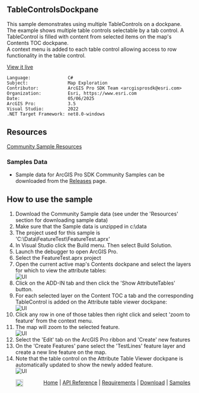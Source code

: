 ## TableControlsDockpane

<!-- TODO: Write a brief abstract explaining this sample -->
This sample demonstrates using multiple TableControls on a dockpane.   
The example shows multiple table controls selectable by a tab control.  A TableControl is filled with content from selected items on the map's Contents TOC dockpane.   
A context menu is added to each table control allowing access to row functionality in the table control.   
  


<a href="https://pro.arcgis.com/en/pro-app/sdk/" target="_blank">View it live</a>

<!-- TODO: Fill this section below with metadata about this sample-->
```
Language:              C#
Subject:               Map Exploration
Contributor:           ArcGIS Pro SDK Team <arcgisprosdk@esri.com>
Organization:          Esri, https://www.esri.com
Date:                  05/06/2025
ArcGIS Pro:            3.5
Visual Studio:         2022
.NET Target Framework: net8.0-windows
```

## Resources

[Community Sample Resources](https://github.com/Esri/arcgis-pro-sdk-community-samples#resources)

### Samples Data

* Sample data for ArcGIS Pro SDK Community Samples can be downloaded from the [Releases](https://github.com/Esri/arcgis-pro-sdk-community-samples/releases) page.  

## How to use the sample
<!-- TODO: Explain how this sample can be used. To use images in this section, create the image file in your sample project's screenshots folder. Use relative url to link to this image using this syntax: ![My sample Image](FacePage/SampleImage.png) -->
1. Download the Community Sample data (see under the 'Resources' section for downloading sample data)
2. Make sure that the Sample data is unzipped in c:\data   
3. The project used for this sample is 'C:\Data\FeatureTest\FeatureTest.aprx'  
4. In Visual Studio click the Build menu. Then select Build Solution.  
5. Launch the debugger to open ArcGIS Pro.  
6. Select the FeatureTest.aprx project  
7. Open the current active map's Contents dockpane and select the layers for which to view the attribute tables:  
![UI](Screenshots/Screenshot1.png)  
8. Click on the ADD-IN tab and then click the 'Show AttributeTables' button.  
9. For each selected layer on the Content TOC a tab and the corresponding TableControl is added on the Attribute table viewer dockpane:  
![UI](Screenshots/Screenshot2.png)  
10. Click any row in one of those tables then right click and select 'zoom to feature' from the context menu.  
11. The map will zoom to the selected feature.  
![UI](Screenshots/Screenshot3.png)  
12. Select the 'Edit' tab on the ArcGIS Pro ribbon and 'Create' new features  
13. On the 'Create Features' pane select the 'TestLines' feature layer and create a new line feature on the map.  
14. Note that the table control on the Attribute Table Viewer dockpane is automatically updated to show the newly added feature.  
![UI](Screenshots/Screenshot4.png)  
  

<!-- End -->

&nbsp;&nbsp;&nbsp;&nbsp;&nbsp;&nbsp;<img src="https://esri.github.io/arcgis-pro-sdk/images/ArcGISPro.png"  alt="ArcGIS Pro SDK for Microsoft .NET Framework" height = "20" width = "20" align="top"  >
&nbsp;&nbsp;&nbsp;&nbsp;&nbsp;&nbsp;&nbsp;&nbsp;&nbsp;&nbsp;&nbsp;&nbsp;
[Home](https://github.com/Esri/arcgis-pro-sdk/wiki) | <a href="https://pro.arcgis.com/en/pro-app/latest/sdk/api-reference" target="_blank">API Reference</a> | [Requirements](https://github.com/Esri/arcgis-pro-sdk/wiki#requirements) | [Download](https://github.com/Esri/arcgis-pro-sdk/wiki#installing-arcgis-pro-sdk-for-net) | <a href="https://github.com/esri/arcgis-pro-sdk-community-samples" target="_blank">Samples</a>
